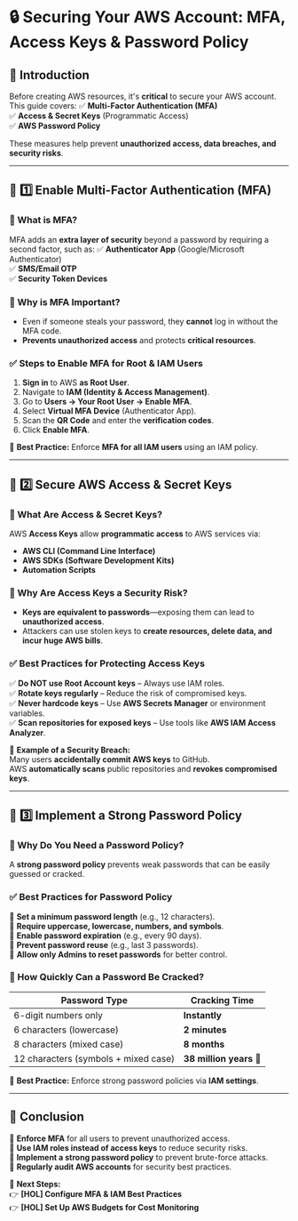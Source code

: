 # 🔒 Securing Your AWS Account: MFA, Access Keys & Password Policy

## 🎉 Introduction
Before creating AWS resources, it's **critical** to secure your AWS account.  
This guide covers:
✅ **Multi-Factor Authentication (MFA)**  
✅ **Access & Secret Keys** (Programmatic Access)  
✅ **AWS Password Policy**  

These measures help prevent **unauthorized access, data breaches, and security risks**.

---

## 📌 1️⃣ Enable Multi-Factor Authentication (MFA)
### 🔹 What is MFA?
MFA adds an **extra layer of security** beyond a password by requiring a second factor, such as:
✅ **Authenticator App** (Google/Microsoft Authenticator)  
✅ **SMS/Email OTP**  
✅ **Security Token Devices**  

### 🔹 Why is MFA Important?
- Even if someone steals your password, they **cannot** log in without the MFA code.  
- **Prevents unauthorized access** and protects **critical resources**.  

### ✅ **Steps to Enable MFA for Root & IAM Users**
1. **Sign in** to AWS **as Root User**.
2. Navigate to **IAM (Identity & Access Management)**.
3. Go to **Users → Your Root User → Enable MFA**.
4. Select **Virtual MFA Device** (Authenticator App).
5. Scan the **QR Code** and enter the **verification codes**.
6. Click **Enable MFA**.

📌 **Best Practice:** Enforce **MFA for all IAM users** using an IAM policy.

---

## 📌 2️⃣ Secure AWS Access & Secret Keys
### 🔹 What Are Access & Secret Keys?
AWS **Access Keys** allow **programmatic access** to AWS services via:
- **AWS CLI (Command Line Interface)**
- **AWS SDKs (Software Development Kits)**
- **Automation Scripts**

### 🔹 Why Are Access Keys a Security Risk?
- **Keys are equivalent to passwords**—exposing them can lead to **unauthorized access**.
- Attackers can use stolen keys to **create resources, delete data, and incur huge AWS bills**.

### ✅ **Best Practices for Protecting Access Keys**
✅ **Do NOT use Root Account keys** – Always use IAM roles.  
✅ **Rotate keys regularly** – Reduce the risk of compromised keys.  
✅ **Never hardcode keys** – Use **AWS Secrets Manager** or environment variables.  
✅ **Scan repositories for exposed keys** – Use tools like **AWS IAM Access Analyzer**.  

📌 **Example of a Security Breach:**  
Many users **accidentally commit AWS keys** to GitHub.  
AWS **automatically scans** public repositories and **revokes compromised keys**.

---

## 📌 3️⃣ Implement a Strong Password Policy
### 🔹 Why Do You Need a Password Policy?
A **strong password policy** prevents weak passwords that can be easily guessed or cracked.

### ✅ **Best Practices for Password Policy**
🔹 **Set a minimum password length** (e.g., 12 characters).  
🔹 **Require uppercase, lowercase, numbers, and symbols**.  
🔹 **Enable password expiration** (e.g., every 90 days).  
🔹 **Prevent password reuse** (e.g., last 3 passwords).  
🔹 **Allow only Admins to reset passwords** for better control.  

### 🔹 How Quickly Can a Password Be Cracked?
| Password Type | Cracking Time |
|--------------|--------------|
| 6-digit numbers only | **Instantly** |
| 6 characters (lowercase) | **2 minutes** |
| 8 characters (mixed case) | **8 months** |
| 12 characters (symbols + mixed case) | **38 million years** 🚀 |

📌 **Best Practice:** Enforce strong password policies via **IAM settings**.

---

## 🎯 Conclusion
🔹 **Enforce MFA** for all users to prevent unauthorized access.  
🔹 **Use IAM roles instead of access keys** to reduce security risks.  
🔹 **Implement a strong password policy** to prevent brute-force attacks.  
🔹 **Regularly audit AWS accounts** for security best practices.  

🚀 **Next Steps:**  
👉 **[HOL] Configure MFA & IAM Best Practices**  
👉 **[HOL] Set Up AWS Budgets for Cost Monitoring**
